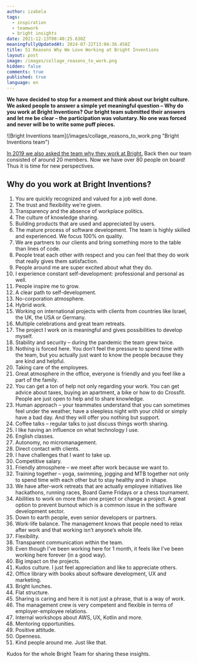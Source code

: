 ```yaml
---
author: izabela
tags:
  - inspiration
  - teamwork
  - bright insights
date: 2021-12-13T08:40:25.630Z
meaningfullyUpdatedAt: 2024-07-22T13:04:36.458Z
title: 51 Reasons Why We Love Working at Bright Inventions
layout: post
image: /images/collage_reasons_to_work.png
hidden: false
comments: true
published: true
language: en
---
```

**We have decided to stop for a moment and think about our bright culture. We asked people to answer a simple yet meaningful question – Why do you work at Bright Inventions? Our bright team submitted their answers and let me be clear – the participation was voluntary. No one was forced and never will be to write some puff pieces.**

<div className="image">![Bright Inventions team](/images/collage_reasons_to_work.png "Bright Inventions team")</div>

[In 2019 we also asked the team why they work at Bright.](/blog/31-reasons-why-we-love-working-at-Bright-Inventions/) Back then our team consisted of around 20 members. Now we have over 80 people on board! Thus it is time for new perspectives.

## Why do you work at Bright Inventions?

1. You are quickly recognized and valued for a job well done.
2. The trust and flexibility we're given.
3. Transparency and the absence of workplace politics.
4. The culture of knowledge sharing.
5. Building products that are used and appreciated by users.
6. The mature process of software development. The team is highly skilled and experienced. We focus 100% on quality.
7. We are partners to our clients and bring something more to the table than lines of code.
8. People treat each other with respect and you can feel that they do work that really gives them satisfaction.
9. People around me are super excited about what they do.
10. I experience constant self-development: professional and personal as well.
11. People inspire me to grow.
12. A clear path to self-development.
13. No-corporation atmosphere.
14. Hybrid work.
15. Working on international projects with clients from countries like Israel, the UK, the USA or Germany.
16. Multiple celebrations and great team retreats.
17. The project I work on is meaningful and gives possibilities to develop myself.
18. Stability and security – during the pandemic the team grew twice.
19. Nothing is forced here. You don’t feel the pressure to spend time with the team, but you actually just want to know the people because they are kind and helpful. 
20. Taking care of the employees.
21. Great atmosphere in the office, everyone is friendly and you feel like a part of the family.
22. You can get a ton of help not only regarding your work. You can get advice about taxes, buying an apartment, a bike or how to do Crossfit. People are just open to help and to share knowledge. 
23. Human approach – your teammates understand that you can sometimes feel under the weather, have a sleepless night with your child or simply have a bad day. And they will offer you nothing but support.
24. Coffee talks – regular talks to just discuss things worth sharing.
25. I like having an influence on what technology I use.
26. English classes.
27. Autonomy, no micromanagement.
28. Direct contact with clients.
29. I have challenges that I want to take up.
30. Competitive salary.
31. Friendly atmosphere – we meet after work because we want to.
32. Training together – yoga, swimming, jogging and MTB together not only to spend time with each other but to stay healthy and in shape.
33. We have after-work retreats that are actually employee initiatives like hackathons, running races, Board Game Fridays or a chess tournament.
34. Abilities to work on more than one project or change a project. A great option to prevent burnout which is a common issue in the software development sector. 
35. Down to earth people, even senior developers or partners.
36. Work-life balance. The management knows that people need to relax after work and that working isn’t anyone’s whole life.
37. Flexibility.
38. Transparent communication within the team.
39. Even though I've been working here for 1 month, it feels like I've been working here forever (in a good way).
40. Big impact on the projects.
41. Kudos culture. I just feel appreciation and like to appreciate others.
42. Office library with books about software development, UX and marketing.
43. Bright lunches.
44. Flat structure.
45. Sharing is caring and here it is not just a phrase, that is a way of work.
46. The management crew is very competent and flexible in terms of employer-employee relations.
47. Internal workshops about AWS, UX, Kotlin and more.
48. Mentoring opportunities.
49. Positive attitude.
50. Openness.
51. Kind people around me. Just like that.

Kudos for the whole Bright Team for sharing these insights.